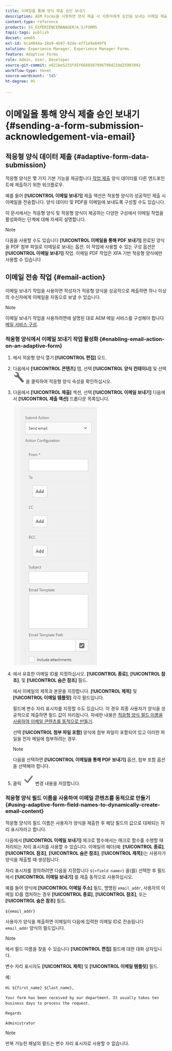 ```yaml
---
title: 이메일을 통해 양식 제출 승인 보내기
description: AEM Forms을 사용하면 양식 제출 시 사용자에게 승인을 보내는 이메일 제출 액션을 구성할 수 있습니다.
content-type: reference
products: SG_EXPERIENCEMANAGER/6.5/FORMS
topic-tags: publish
docset: aem65
exl-id: bca4044a-18a9-4b97-92de-eff1e9a840f9
solution: Experience Manager, Experience Manager Forms
feature: Adaptive Forms
role: Admin, User, Developer
source-git-commit: e821be5233fd5f6688507096790d219d25903892
workflow-type: tm+mt
source-wordcount: '545'
ht-degree: 0%

---
```


# 이메일을 통해 양식 제출 승인 보내기 {#sending-a-form-submission-acknowledgement-via-email}

## 적응형 양식 데이터 제출 {#adaptive-form-data-submission}

적응형 양식은 몇 가지 기본 기능을 제공합니다 [작업 제출](../../forms/using/configuring-submit-actions.md) 양식 데이터를 다른 엔드포인트에 제출하기 위한 워크플로우.

예를 들어 **[!UICONTROL 이메일 보내기]** 제출 액션은 적응형 양식의 성공적인 제출 시 이메일을 전송합니다. 양식 데이터 및 PDF을 이메일에 보내도록 구성할 수도 있습니다.

이 문서에서는 적응형 양식 및 적응형 양식이 제공하는 다양한 구성에서 이메일 작업을 활성화하는 단계에 대해 자세히 설명합니다.

>[!NOTE]
>
>다음을 사용할 수도 있습니다 **[!UICONTROL 이메일을 통해 PDF 보내기]** 완료된 양식을 PDF 첨부 파일로 이메일로 보내는 옵션. 이 작업에 사용할 수 있는 구성 옵션은 **[!UICONTROL 이메일 보내기]** 작업. 이메일 PDF 작업은 XFA 기반 적응형 양식에만 사용할 수 있습니다

## 이메일 전송 작업 {#email-action}

이메일 보내기 작업을 사용하면 작성자가 적응형 양식을 성공적으로 제출하면 하나 이상의 수신자에게 이메일을 자동으로 보낼 수 있습니다.

>[!NOTE]
>
>이메일 보내기 작업을 사용하려면에 설명된 대로 AEM 메일 서비스를 구성해야 합니다 [메일 서비스 구성](/help/sites-administering/notification.md#configuring-the-mail-service).

### 적응형 양식에서 이메일 보내기 작업 활성화 {#enabling-email-action-on-an-adaptive-form}

1. 에서 적응형 양식 열기 **[!UICONTROL 편집]** 모드.

1. 다음에서 **[!UICONTROL 콘텐츠]** 탭, 선택 **[!UICONTROL 양식 컨테이너]** 및 선택 ![구성](assets/configure-icon.svg) 을 클릭하여 적응형 양식 속성을 확인하십시오.

1. 다음에서 **[!UICONTROL 제출]** 섹션, 선택 **[!UICONTROL 이메일 보내기]** 다음에서 **[!UICONTROL 제출 액션]** 드롭다운 목록입니다.

   ![작업 제출](assets/submission-actions.png)

1. 에서 유효한 이메일 ID를 지정하십시오. **[!UICONTROL 종료]**, **[!UICONTROL 참조]**, 및 **[!UICONTROL 숨은 참조]** 필드.

   에서 이메일의 제목과 본문을 지정합니다. **[!UICONTROL 제목]** 및 **[!UICONTROL 이메일 템플릿]** 각각 필드입니다.

   필드에 변수 자리 표시자를 지정할 수도 있습니다. 이 경우 최종 사용자가 양식을 성공적으로 제출하면 필드 값이 처리됩니다. 자세한 내용은 [적응형 양식 필드 이름을 사용하여 이메일 콘텐츠를 동적으로 만들기](../../forms/using/form-submission-receipt-via-email.md#p-using-adaptive-form-field-names-to-dynamically-create-email-content-p).

   선택 **[!UICONTROL 첨부 파일 포함]** 양식에 첨부 파일이 포함되어 있고 이러한 파일을 전자 메일에 첨부하려는 경우.

   >[!NOTE]
   >
   >다음을 선택하면 **[!UICONTROL 이메일을 통해 PDF 보내기]** 옵션, 첨부 포함 옵션을 선택해야 합니다.

1. 클릭 ![저장](assets/save_icon.svg) 변경 내용을 저장합니다.

### 적응형 양식 필드 이름을 사용하여 이메일 콘텐츠를 동적으로 만들기 {#using-adaptive-form-field-names-to-dynamically-create-email-content}

적응형 양식의 필드 이름은 사용자가 양식을 제출한 후 해당 필드의 값으로 대체되는 자리 표시자라고 합니다.

다음에서 **[!UICONTROL 이메일 보내기]** 매크로 함수에서는 매크로 함수를 수행할 때 처리되는 자리 표시자를 사용할 수 있습니다. 이메일의 헤더(예: **[!UICONTROL 종료]**, **[!UICONTROL 참조]**, **[!UICONTROL 숨은 참조]**, **[!UICONTROL 제목]**)는 사용자가 양식을 제출할 때 생성됩니다.

자리 표시자를 정의하려면 다음을 지정합니다 `${<field name>}` 을(를) 선택한 후 필드에서 **[!UICONTROL 이메일 보내기]** 를 제출 동작으로 사용하십시오.

예를 들어 양식에 **[!UICONTROL 이메일 주소]** 필드, 명명된 `email_addr`, 사용자의 이메일 ID를 캡처하는 경우 **[!UICONTROL 종료]**, **[!UICONTROL 참조]**, 또는 **[!UICONTROL 숨은 참조]** 필드.

`${email_addr}`

사용자가 양식을 제출하면 이메일이 다음에 입력한 이메일 ID로 전송됩니다 `email_addr` 양식의 필드입니다.

>[!NOTE]
>
>에서 필드 이름을 찾을 수 있습니다 **[!UICONTROL 편집]** 필드에 대한 대화 상자입니다.

변수 자리 표시자도 **[!UICONTROL 제목]** 및 **[!UICONTROL 이메일 템플릿]** 필드.

예:

`Hi ${first_name} ${last_name},`

`Your form has been received by our department. It usually takes ten business days to process the request.`

`Regards`

`Administrator`

>[!NOTE]
>
>반복 가능한 패널의 필드는 변수 자리 표시자로 사용할 수 없습니다.
